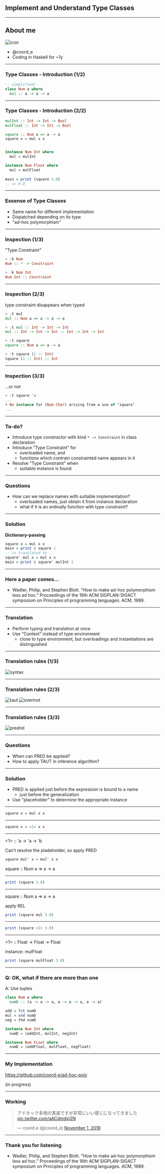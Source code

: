 ## Implement and Understand Type Classes

---

## About me

![icon](icon.png)

- @coord\_e
- Coding in Haskell for ~1y

---

### Type Classes - Introduction (1/2)

```haskell
-- simplified!
class Num a where
  mul :: a -> a -> a
```

---

### Type Classes - Introduction (2/2)

```haskell
mulInt :: Int -> Int -> Bool
mulFloat :: Int -> Int -> Bool

square :: Num a => a -> a
square x = mul x x


instance Num Int where
  mul = mulInt

instance Num Float where
  mul = mulFloat
  
main = print (square 3.0)
-- => 9.0
```

---

### Essense of Type Classes

- Same name for different implementation
- Dispatched depending on its type
- "ad-hoc polymorphism"

---

### Inspection (1/3)

"Type Constraint"

```haskell
> :k Num
Num :: * -> Constraint

> :k Num Int
Num Int :: Constraint
```

---

### Inspection (2/3)

type constraint disappears when typed

```haskell
> :t mul
mul :: Num a => a -> a -> a

> :t mul :: Int -> Int -> Int
mul :: Int -> Int -> Int :: Int -> Int -> Int

> :t square
square :: Num a => a -> a

> :t square (1 :: Int)
square (1 :: Int) :: Int
```

---

### Inspection (3/3)

...or not

```haskell
> :t square 'a'
...
• No instance for (Num Char) arising from a use of ‘square’
...
```

---

### To-do?

- Introduce type constractor with kind `* -> Constraint` in class declaration
- Introduce "Type Constraint" for
  * overloaded name, and
  * functions which contrain constrainted name appears in it
- Resolve "Type Constraint" when
  * suitable instance is found

---

### Questions

- How can we replace names with suitable implementation?
  * overloaded names, just obtain it from instance declaration
  * what if it is an ordinally function with type constraint?
  
---

### Solution

**Dictionary-passing**

```haskell
square x = mul x x
main = print $ square 1
-- is translated to
square' mul x = mul x x
main = print $ square' mulInt 1
```

---

### Here a paper comes...

- Wadler, Philip, and Stephen Blott. "How to make ad-hoc polymorphism less ad hoc." Proceedings of the 16th ACM SIGPLAN-SIGACT symposium on Principles of programming languages. ACM, 1989.

---

### Translation

- Perform typing and translation at once
- Use "Context" instead of type environment
  * close to type environment, but overloadings and instantiations are distinguished

---

### Translation rules (1/3)

![syntax](syntax.png)

---

### Translation rules (2/3)

![taut](taut.png)
![overinst](overinst.png)

---

### Translation rules (3/3)

![predrel](predrel.png)

---

### Questions

- When can PRED be applied?
- How to apply TAUT in inference algorithm?

---

### Solution

- PRED is applied just before the expression is bound to a name
  * just before the generalization
- Use "placeholder" to determine the appropriate instance

---

```haskell
square x = mul x x
```

---

```haskell
square x = <1> x x
```

---

<1> :: 'a -> 'a -> 'b

Can't resolve the pladeholder, so apply PRED

```haskell
square mul' x = mul' x x
```

square :: Num a => a -> a

---

```haskell
print (square 3.0)
```

---

square :: Num a => a -> a

apply REL

```haskell
print (square mul 3.0)
```

---

```haskell
print (square <1> 3.0)
```

---

<1> :: Float -> Float -> Float

instance: mulFloat

```haskell
print (square mulFloat 3.0)
```

---

### Q: OK, what if there are more than one

A: Use tuples

```haskell
class Num a where
  numD :: (a -> a -> a, a -> a -> a, a -> a) 

add = fst numD
mul = snd numD
neg = thd numD

instance Num Int where
  numD = (addInt, mulInt, negInt) 

instance Num FLoat where
  numD = (addFloat, mulFloat, negFloat) 
```

---

### My Implementation

https://github.com/coord-e/ad-hoc-poly

(in progress)

---

### Working

<blockquote class="twitter-tweet"><p lang="ja" dir="ltr">アドホック多相の実装ですが非常にいい感じになってきました <a href="https://t.co/aACdmdvj2N">pic.twitter.com/aACdmdvj2N</a></p>&mdash; coord.e (@coord_e) <a href="https://twitter.com/coord_e/status/1190204100727562240?ref_src=twsrc%5Etfw">November 1, 2019</a></blockquote> <script async src="https://platform.twitter.com/widgets.js" charset="utf-8"></script>

---

### Thank you for listening

- Wadler, Philip, and Stephen Blott. "How to make ad-hoc polymorphism less ad hoc." Proceedings of the 16th ACM SIGPLAN-SIGACT symposium on Principles of programming languages. ACM, 1989.
